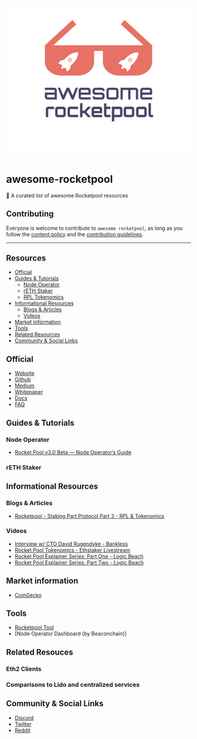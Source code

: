 <div align="center">
	<div>
		<img width="500" src="media/logo.svg" alt="Awesome RocketPool">
	</div>
	<br>
</div>

# awesome-rocketpool
 🚀 A curated list of awesome Rocketpool resources

## Contributing
Everyone is welcome to contribute to `awesome rocketpool`, as long as you follow the [content policy](POLICY.md) and the [contribution guidelines](CONTRIBUTING.md).

---

## Resources
- [Official](#official)
- [Guides & Tutorials](#guides-tutorials)
  - [Node Operator](#node-operator)
  - [rETH Staker](#reth-staker)
  - [RPL Tokenomics](#rpl-tokenomics)
- [Informational Resources](#informational-resources)
  - [Blogs & Articles](#blogs-articles)
  - [Videos](#videos)
- [Market information](#market-information)
- [Tools](#tools)
- [Related Resources](#related-resources)
- [Community & Social Links](#community-&-social-links)


## Official
* [Website](https://www.rocketpool.net)
* [Github](https://github.com/rocket-pool/rocketpool)
* [Medium](https://medium.com/rocket-pool)
* [Whitepaper](https://www.rocketpool.net/files/RocketPoolWhitePaper.pdf)
* [Docs](https://rocket-pool.readthedocs.io/en/latest/)
* [FAQ](https://medium.com/rocket-pool/rocket-pool-101-faq-ee683af10da9)


## Guides & Tutorials 

### Node Operator
* [Rocket Pool v3.0 Beta — Node Operator’s Guide](https://medium.com/rocket-pool/rocket-pool-v2-5-beta-node-operators-guide-77859891766b)

### rETH Staker


## Informational Resources

### Blogs & Articles
* [Rocketpool - Staking Part Protocol Part 3 - RPL & Tokenomics](https://medium.com/rocket-pool/rocket-pool-staking-protocol-part-3-3029afb57d4c)

### Videos
* [Interview w/ CTO David Rugendyke - Bankless](https://www.youtube.com/watch?v=cqf6aJCFZn8)
* [Rocket Pool Tokenomics - Ethstaker Livestream](https://www.youtube.com/watch?v=cIXWF512srA)
* [Rocket Pool Explainer Series: Part One - Logic Beach](https://www.youtube.com/watch?v=uytfJlMfdyc)
* [Rocket Pool Explainer Series: Part Two - Logic Beach](https://www.youtube.com/watch?v=Vc4rxI9zEis)



## Market information
* [CoinGecko](https://www.coingecko.com/en/coins/rocket-pool)


## Tools
* [Rocketpool Tool](https://www.rocketpooltool.com/)
* [Node Operator Dashboard (by Beaconchain)]



## Related Resouces

### Eth2 Clients

### Comparisons to Lido and centralized services


## Community & Social Links
* [Discord](https://discord.com/invite/tCRG54c)
* [Twitter](https://twitter.com/Rocket_Pool)
* [Reddit](https://www.reddit.com/r/rocketpool/)



